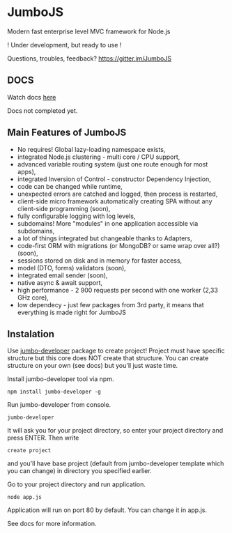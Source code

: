 # JumboJS
Modern fast enterprise level MVC framework for Node.js

! Under development, but ready to use !

Questions, troubles, feedback?
https://gitter.im/JumboJS

## DOCS
Watch docs [here](https://hookyns.github.io/JumboJS-docs/)

Docs not completed yet.

## Main Features of JumboJS
- No requires! Global lazy-loading namespace exists,
- integrated Node.js clustering - multi core / CPU support,
- advanced variable routing system (just one route enough for most apps),
- integrated Inversion of Control - constructor Dependency Injection,
- code can be changed while runtime,
- unexpected errors are catched and logged, then process is restarted,
- client-side micro framework automatically creating SPA without any client-side programming (soon),
- fully configurable logging with log levels,
- subdomains! More "modules" in one application accessible via subdomains,
- a lot of things integrated but changeable thanks to Adapters,
- code-first ORM with migrations (or MongoDB? or same wrap over all?) (soon),
- sessions stored on disk and in memory for faster access,
- model (DTO, forms) validators (soon),
- integrated email sender (soon),
- native async & await support,
- high performance - 2 900 requests per second with one worker (2,33 GHz core),
- low dependecy - just few packages from 3rd party, it means that everything is made right for JumboJS

## Instalation
Use [jumbo-developer](https://www.npmjs.com/package/jumbo-developer) package to create project! Project
must have specific structure but this core does NOT create that structure. 
You can create structure on your own (see docs) but you'll just waste time.

Install jumbo-developer tool via npm.
```
npm install jumbo-developer -g
```

Run jumbo-developer from console.

```
jumbo-developer
```

It will ask you for your project directory, so enter your project directory and press ENTER.
Then write 
```
create project
```
and you'll have base project (default from jumbo-developer template which you can change) in directory you specified earlier.

Go to your project directory and run application.
```
node app.js
```
Application will run on port 80 by default. You can change it in app.js.

See docs for more information.
